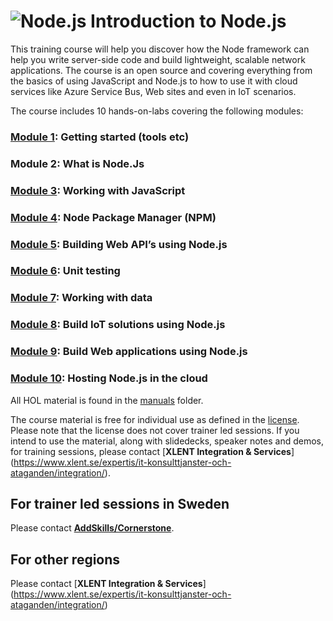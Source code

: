 <h1><img src="https://microservicebus.blob.core.windows.net/sample/nodejs-256.png" alt="Node.js"/>&nbsp;Introduction to Node.js</h1>

This training course will help you discover how the Node framework can help you write server-side code and build lightweight, scalable network applications. The course is an open source and covering everything from the basics of using JavaScript and Node.js to how to use it with cloud services like Azure Service Bus, Web sites and even in IoT scenarios. 

The course includes 10 hands-on-labs covering the following modules:

### [Module 1](https://github.com/wmmihaa/Introduction-to-Node.js/blob/master/manuals/GetStarted.md): Getting started (tools etc)
### Module 2: What is Node.Js
### [Module 3](https://github.com/wmmihaa/Introduction-to-Node.js/blob/master/manuals/hol1.md): Working with JavaScript
### [Module 4](https://github.com/wmmihaa/Introduction-to-Node.js/blob/master/manuals/hol2.md): Node Package Manager (NPM)
### [Module 5](https://github.com/wmmihaa/Introduction-to-Node.js/blob/master/manuals/hol3.md): Building Web API’s using Node.js
### [Module 6](https://github.com/wmmihaa/Introduction-to-Node.js/blob/master/manuals/hol4.md): Unit testing
### [Module 7](https://github.com/wmmihaa/Introduction-to-Node.js/blob/master/manuals/hol5.md): Working with data
### [Module 8](https://github.com/wmmihaa/Introduction-to-Node.js/blob/master/manuals/hol6.md): Build IoT solutions using Node.js
### [Module 9](https://github.com/wmmihaa/Introduction-to-Node.js/blob/master/manuals/hol7.md): Build Web applications using Node.js
### [Module 10](): Hosting Node.js in the cloud

All HOL material is found in the [manuals](manuals) folder.

The course material is free for individual use as defined in the [license](License). Please note that the license does not cover trainer led sessions. If you intend to use the material, along with slidedecks, speaker notes and demos, for training sessions, please contact [**XLENT Integration & Services**] (https://www.xlent.se/expertis/it-konsulttjanster-och-ataganden/integration/).

## For trainer led sessions in Sweden 
Please contact [**AddSkills/Cornerstone**](http://www.cornerstone.se/). 

## For other regions 
Please contact [**XLENT Integration & Services**] (https://www.xlent.se/expertis/it-konsulttjanster-och-ataganden/integration/)


